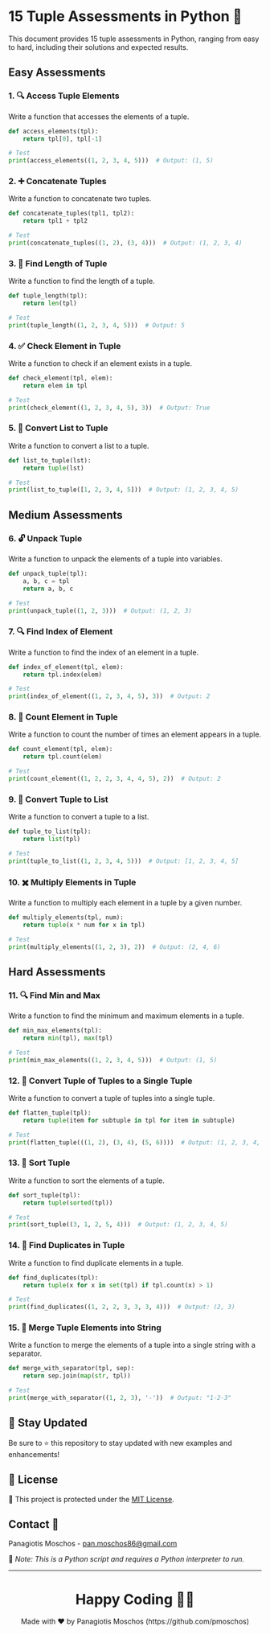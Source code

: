 
# 15 Tuple Assessments in Python 🐍

This document provides 15 tuple assessments in Python, ranging from easy to hard, including their solutions and expected results.

## Easy Assessments

### 1. 🔍 Access Tuple Elements
Write a function that accesses the elements of a tuple.

```python
def access_elements(tpl):
    return tpl[0], tpl[-1]

# Test
print(access_elements((1, 2, 3, 4, 5)))  # Output: (1, 5)
```

### 2. ➕ Concatenate Tuples
Write a function to concatenate two tuples.

```python
def concatenate_tuples(tpl1, tpl2):
    return tpl1 + tpl2

# Test
print(concatenate_tuples((1, 2), (3, 4)))  # Output: (1, 2, 3, 4)
```

### 3. 📏 Find Length of Tuple
Write a function to find the length of a tuple.

```python
def tuple_length(tpl):
    return len(tpl)

# Test
print(tuple_length((1, 2, 3, 4, 5)))  # Output: 5
```

### 4. ✅ Check Element in Tuple
Write a function to check if an element exists in a tuple.

```python
def check_element(tpl, elem):
    return elem in tpl

# Test
print(check_element((1, 2, 3, 4, 5), 3))  # Output: True
```

### 5. 🔄 Convert List to Tuple
Write a function to convert a list to a tuple.

```python
def list_to_tuple(lst):
    return tuple(lst)

# Test
print(list_to_tuple([1, 2, 3, 4, 5]))  # Output: (1, 2, 3, 4, 5)
```

## Medium Assessments

### 6. 🔓 Unpack Tuple
Write a function to unpack the elements of a tuple into variables.

```python
def unpack_tuple(tpl):
    a, b, c = tpl
    return a, b, c

# Test
print(unpack_tuple((1, 2, 3)))  # Output: (1, 2, 3)
```

### 7. 🔍 Find Index of Element
Write a function to find the index of an element in a tuple.

```python
def index_of_element(tpl, elem):
    return tpl.index(elem)

# Test
print(index_of_element((1, 2, 3, 4, 5), 3))  # Output: 2
```

### 8. 🔢 Count Element in Tuple
Write a function to count the number of times an element appears in a tuple.

```python
def count_element(tpl, elem):
    return tpl.count(elem)

# Test
print(count_element((1, 2, 2, 3, 4, 4, 5), 2))  # Output: 2
```

### 9. 🔄 Convert Tuple to List
Write a function to convert a tuple to a list.

```python
def tuple_to_list(tpl):
    return list(tpl)

# Test
print(tuple_to_list((1, 2, 3, 4, 5)))  # Output: [1, 2, 3, 4, 5]
```

### 10. ✖️ Multiply Elements in Tuple
Write a function to multiply each element in a tuple by a given number.

```python
def multiply_elements(tpl, num):
    return tuple(x * num for x in tpl)

# Test
print(multiply_elements((1, 2, 3), 2))  # Output: (2, 4, 6)
```

## Hard Assessments

### 11. 🔍 Find Min and Max
Write a function to find the minimum and maximum elements in a tuple.

```python
def min_max_elements(tpl):
    return min(tpl), max(tpl)

# Test
print(min_max_elements((1, 2, 3, 4, 5)))  # Output: (1, 5)
```

### 12. 🔄 Convert Tuple of Tuples to a Single Tuple
Write a function to convert a tuple of tuples into a single tuple.

```python
def flatten_tuple(tpl):
    return tuple(item for subtuple in tpl for item in subtuple)

# Test
print(flatten_tuple(((1, 2), (3, 4), (5, 6))))  # Output: (1, 2, 3, 4, 5, 6)
```

### 13. 🔄 Sort Tuple
Write a function to sort the elements of a tuple.

```python
def sort_tuple(tpl):
    return tuple(sorted(tpl))

# Test
print(sort_tuple((3, 1, 2, 5, 4)))  # Output: (1, 2, 3, 4, 5)
```

### 14. 🔄 Find Duplicates in Tuple
Write a function to find duplicate elements in a tuple.

```python
def find_duplicates(tpl):
    return tuple(x for x in set(tpl) if tpl.count(x) > 1)

# Test
print(find_duplicates((1, 2, 2, 3, 3, 3, 4)))  # Output: (2, 3)
```

### 15. 🔗 Merge Tuple Elements into String
Write a function to merge the elements of a tuple into a single string with a separator.

```python
def merge_with_separator(tpl, sep):
    return sep.join(map(str, tpl))

# Test
print(merge_with_separator((1, 2, 3), '-'))  # Output: "1-2-3"
```

## 📢 Stay Updated

Be sure to ⭐ this repository to stay updated with new examples and enhancements!

## 📄 License
🔐 This project is protected under the [MIT License](https://mit-license.org/).

## Contact 📧
Panagiotis Moschos - pan.moschos86@gmail.com

🔗 *Note: This is a Python script and requires a Python interpreter to run.*

---

<h1 align=center>Happy Coding 👨‍💻 </h1>

<p align="center">
  Made with ❤️ by Panagiotis Moschos (https://github.com/pmoschos)
</p>
